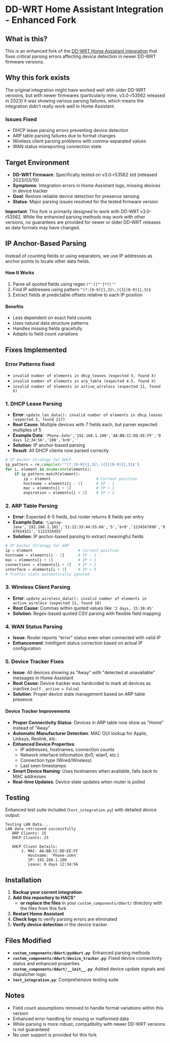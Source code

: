 # DD-WRT Home Assistant Integration - Enhanced Fork

## What is this?

This is an enhanced fork of the [DD-WRT Home Assistant integration](https://github.com/kimballen/home-assistant-ddwrt) that fixes critical parsing errors affecting device detection in newer DD-WRT firmware versions.

## Why this fork exists

The original integration might have worked well with older DD-WRT versions, but with newer firmwares (particularly mine, v3.0-r53562 released in 2023) it was showing various parsing failures, which means the integration didn't really work well in Home Assistant.

### Issues Fixed
- DHCP lease parsing errors preventing device detection
- ARP table parsing failures due to format changes
- Wireless client parsing problems with comma-separated values
- WAN status misreporting connection state

## Target Environment
- **DD-WRT Firmware**: Specifically tested on v3.0-r53562 std (released 2023/03/10)
- **Symptoms**: Integration errors in Home Assistant logs, missing devices in device tracker
- **Goal**: Restore reliable device detection for presence sensing
- **Status**: Major parsing issues resolved for the tested firmware version

**Important**: This fork is primarily designed to work with DD-WRT v3.0-r53562. While the enhanced parsing methods may work with other versions, no guarantees are provided for newer or older DD-WRT releases as data formats may have changed.

## IP Anchor-Based Parsing
Instead of counting fields or using separators, we use IP addresses as anchor points to locate other data fields.

#### How It Works
1. Parse all quoted fields using regex `r"'([^']*?)'"`
2. Find IP addresses using pattern `^(?:[0-9]{1,3}\.){3}[0-9]{1,3}$`
3. Extract fields at predictable offsets relative to each IP position

#### Benefits
- Less dependent on exact field counts
- Uses natural data structure patterns
- Handles missing fields gracefully
- Adapts to field count variations

## Fixes Implemented

### Error Patterns fixed
- `invalid number of elements in dhcp_leases (expected 5, found X)`
- `invalid number of elements in arp_table (expected 4-5, found X)`
- `invalid number of elements in active_wireless (expected 11, found X)`

### 1. DHCP Lease Parsing
- **Error**: `update_lan_data(): invalid number of elements in dhcp_leases (expected 5, found 217)`
- **Root Cause**: Multiple devices with 7 fields each, but parser expected multiples of 5
- **Example Data**: `'Phone-John','192.168.1.100','AA:BB:CC:DD:EE:FF','0 days 12:34:56','100','br0',''`
- **Solution**: IP anchor-based parsing
- **Result**: All DHCP clients now parsed correctly

```python
# IP Anchor Strategy for DHCP
ip_pattern = re.compile(r'^(?:[0-9]{1,3}\.){3}[0-9]{1,3}$')
for i, element in enumerate(elements):
    if ip_pattern.match(element):
        ip = element                    # Current position
        hostname = elements[i - 1]      # IP - 1
        mac = elements[i + 1]           # IP + 1
        expiration = elements[i + 2]    # IP + 2
```

### 2. ARP Table Parsing
- **Error**: Expected 4-5 fields, but router returns 8 fields per entry
- **Example Data**: `'Laptop-Jane','192.168.1.101','11:22:33:44:55:66','5','br0','1234567890','987654321','1122334455'`
- **Solution**: IP anchor-based parsing to extract meaningful fields

```python
# IP Anchor Strategy for ARP
ip = element                    # Current position
hostname = elements[i - 1]      # IP - 1
mac = elements[i + 1]           # IP + 1
connections = elements[i + 2]   # IP + 2
interface = elements[i + 3]     # IP + 3
# Traffic stats automatically ignored
```

### 3. Wireless Client Parsing
- **Error**: `update_wireless_data(): invalid number of elements in active_wireless (expected 11, found 18)`
- **Root Cause**: Commas within quoted values like `'2 days, 15:30:45'`
- **Solution**: Regex-based quoted CSV parsing with flexible field mapping

### 4. WAN Status Parsing
- **Issue**: Router reports "error" status even when connected with valid IP
- **Enhancement**: Intelligent status correction based on actual IP configuration

### 5. Device Tracker Fixes
- **Issue**: All devices showing as "Away" with "detected at unavailable" messages in Home Assistant
- **Root Cause**: Device tracker was hardcoded to mark all devices as inactive (`self._active = False`)
- **Solution**: Proper device state management based on ARP table presence

#### Device Tracker Improvements
- **Proper Connectivity Status**: Devices in ARP table now show as "Home" instead of "Away"
- **Automatic Manufacturer Detection**: MAC OUI lookup for Apple, Linksys, Reolink, etc.
- **Enhanced Device Properties**:
  - IP addresses, hostnames, connection counts
  - Network interface information (br0, wlan1, etc.)
  - Connection type (Wired/Wireless)
  - Last seen timestamps
- **Smart Device Naming**: Uses hostnames when available, falls back to MAC addresses
- **Real-time Updates**: Device state updates when router is polled

## Testing

Enhanced test suite included (`test_integration.py`) with detailed device output:

```
Testing LAN Data...
LAN data retrieved successfully
   ARP Clients: 15
   DHCP Clients: 23

   DHCP Client Details:
       1. MAC: AA:BB:CC:DD:EE:FF
          Hostname: 'Phone-John'
          IP: 192.168.1.100
          Lease: 0 days 12:34:56
```

## Installation

1. **Backup your current integration**
2. **Add this repository to HACS***
    - **or replace the files** in your `custom_components/ddwrt/` directory with the files from this fork
3. **Restart Home Assistant**
4. **Check logs** to verify parsing errors are eliminated
5. **Verify device detection** in the device tracker

## Files Modified

- **`custom_components/ddwrt/pyddwrt.py`**: Enhanced parsing methods
- **`custom_components/ddwrt/device_tracker.py`**: Fixed device connectivity status and enhanced properties
- **`custom_components/ddwrt/__init__.py`**: Added device update signals and dispatcher logic
- **`test_integration.py`**: Comprehensive testing suite

## Notes

- Field count assumptions removed to handle format variations within this version
- Enhanced error handling for missing or malformed data
- While parsing is more robust, compatibility with newer DD-WRT versions is not guaranteed
- No user support is provided for this fork
